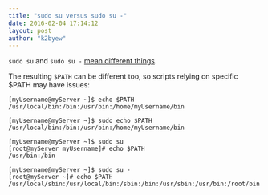 ```yaml
---
title: "sudo su versus sudo su -"
date: 2016-02-04 17:14:12
layout: post
author: "k2byew"
---
```

`sudo su` and `sudo su -` [mean different things](http://askubuntu.com/questions/376199/sudo-su-vs-sudo-i-vs-sudo-bin-bash-when-does-it-matter-which-is-used).

The resulting `$PATH` can be different too, so scripts relying on specific $PATH may have issues:

    [myUsername@myServer ~]$ echo $PATH
    /usr/local/bin:/bin:/usr/bin:/home/myUsername/bin
    
    [myUsername@myServer ~]$ sudo echo $PATH
    /usr/local/bin:/bin:/usr/bin:/home/myUsername/bin
    
    [myUsername@myServer ~]$ sudo su
    [root@myServer myUsername]# echo $PATH
    /usr/bin:/bin
    
    [myUsername@myServer ~]$ sudo su -
    [root@myServer ~]# echo $PATH
    /usr/local/sbin:/usr/local/bin:/sbin:/bin:/usr/sbin:/usr/bin:/root/bin
